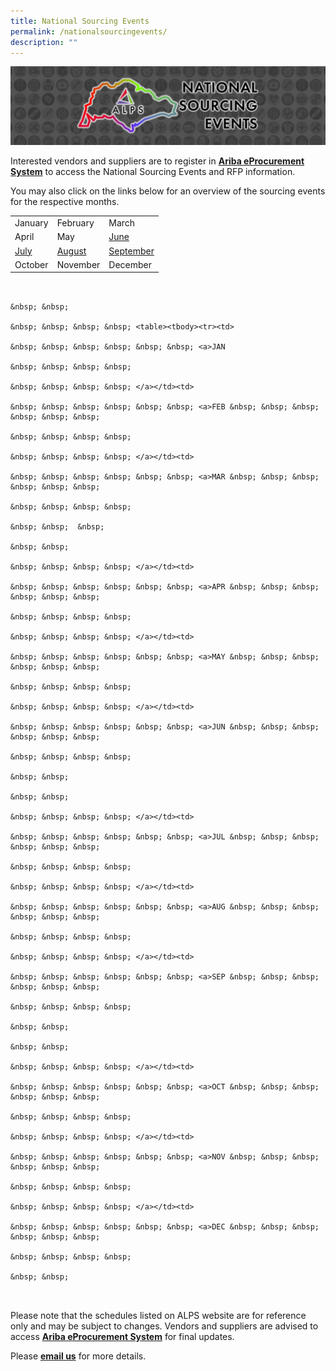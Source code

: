 ```yaml
---
title: National Sourcing Events
permalink: /nationalsourcingevents/
description: ""
---
```

![](/images/NATIONAL%20SOURCING%20EVENTS/national%20sourcing%20events.jpeg)


Interested vendors and suppliers are to register in&nbsp;[**Ariba eProcurement System**](https://www.ariba.com/)&nbsp;to access the National Sourcing Events and RFP information.  

You may also click on the links below for an overview of the sourcing events for the respective months.

|  | | |
|-----------|---|--
| January     | February     | March     |
| April     | May     |[June](/files/SOURCING%20EVENTS/june%202023.pdf)     |
|  [July](/files/SOURCING%20EVENTS/july%202023%20sourcing%20events.pdf) | [August](/files/SOURCING%20EVENTS/august%202023%20sourcing%20events.pdf)    | [September](/files/SOURCING%20EVENTS/sep%202023%20sourcing%20events.pdf)     |
| October     | November     | December     |



```


&nbsp; &nbsp; 

&nbsp; &nbsp; &nbsp; &nbsp; <table><tbody><tr><td>

&nbsp; &nbsp; &nbsp; &nbsp; &nbsp; &nbsp; <a>JAN

&nbsp; &nbsp; &nbsp; &nbsp; 

&nbsp; &nbsp; &nbsp; &nbsp; </a></td><td>

&nbsp; &nbsp; &nbsp; &nbsp; &nbsp; &nbsp; <a>FEB &nbsp; &nbsp; &nbsp; &nbsp; &nbsp; &nbsp;

&nbsp; &nbsp; &nbsp; &nbsp; 

&nbsp; &nbsp; &nbsp; &nbsp; </a></td><td>

&nbsp; &nbsp; &nbsp; &nbsp; &nbsp; &nbsp; <a>MAR &nbsp; &nbsp; &nbsp; &nbsp; &nbsp; &nbsp;

&nbsp; &nbsp; &nbsp; &nbsp; 

&nbsp; &nbsp;  &nbsp;

&nbsp; &nbsp; 

&nbsp; &nbsp; &nbsp; &nbsp; </a></td><td>

&nbsp; &nbsp; &nbsp; &nbsp; &nbsp; &nbsp; <a>APR &nbsp; &nbsp; &nbsp; &nbsp; &nbsp; &nbsp;

&nbsp; &nbsp; &nbsp; &nbsp; 

&nbsp; &nbsp; &nbsp; &nbsp; </a></td><td>

&nbsp; &nbsp; &nbsp; &nbsp; &nbsp; &nbsp; <a>MAY &nbsp; &nbsp; &nbsp; &nbsp; &nbsp; &nbsp;

&nbsp; &nbsp; &nbsp; &nbsp; 

&nbsp; &nbsp; &nbsp; &nbsp; </a></td><td>

&nbsp; &nbsp; &nbsp; &nbsp; &nbsp; &nbsp; <a>JUN &nbsp; &nbsp; &nbsp; &nbsp; &nbsp; &nbsp;

&nbsp; &nbsp; &nbsp; &nbsp; 

&nbsp; &nbsp; 

&nbsp; &nbsp; 

&nbsp; &nbsp; &nbsp; &nbsp; </a></td><td>

&nbsp; &nbsp; &nbsp; &nbsp; &nbsp; &nbsp; <a>JUL &nbsp; &nbsp; &nbsp; &nbsp; &nbsp; &nbsp;

&nbsp; &nbsp; &nbsp; &nbsp; 

&nbsp; &nbsp; &nbsp; &nbsp; </a></td><td>

&nbsp; &nbsp; &nbsp; &nbsp; &nbsp; &nbsp; <a>AUG &nbsp; &nbsp; &nbsp; &nbsp; &nbsp; &nbsp;

&nbsp; &nbsp; &nbsp; &nbsp; 

&nbsp; &nbsp; &nbsp; &nbsp; </a></td><td>

&nbsp; &nbsp; &nbsp; &nbsp; &nbsp; &nbsp; <a>SEP &nbsp; &nbsp; &nbsp; &nbsp; &nbsp; &nbsp;

&nbsp; &nbsp; &nbsp; &nbsp; 

&nbsp; &nbsp; 

&nbsp; &nbsp; 

&nbsp; &nbsp; &nbsp; &nbsp; </a></td><td>

&nbsp; &nbsp; &nbsp; &nbsp; &nbsp; &nbsp; <a>OCT &nbsp; &nbsp; &nbsp; &nbsp; &nbsp; &nbsp;

&nbsp; &nbsp; &nbsp; &nbsp; 

&nbsp; &nbsp; &nbsp; &nbsp; </a></td><td>

&nbsp; &nbsp; &nbsp; &nbsp; &nbsp; &nbsp; <a>NOV &nbsp; &nbsp; &nbsp; &nbsp; &nbsp; &nbsp;

&nbsp; &nbsp; &nbsp; &nbsp; 

&nbsp; &nbsp; &nbsp; &nbsp; </a></td><td>

&nbsp; &nbsp; &nbsp; &nbsp; &nbsp; &nbsp; <a>DEC &nbsp; &nbsp; &nbsp; &nbsp; &nbsp; &nbsp;

&nbsp; &nbsp; &nbsp; &nbsp; 

&nbsp; &nbsp; 



```

Please note that the schedules listed on ALPS website are for reference only and may be subject to changes. Vendors and suppliers are advised to access&nbsp;[**Ariba eProcurement System**](https://www.ariba.com/)&nbsp;for final updates.

Please&nbsp;[**email us**](mailto:alps_operations@alpshealthcare.com.sg)&nbsp;for more details.</a></td></tr></tbody></table>